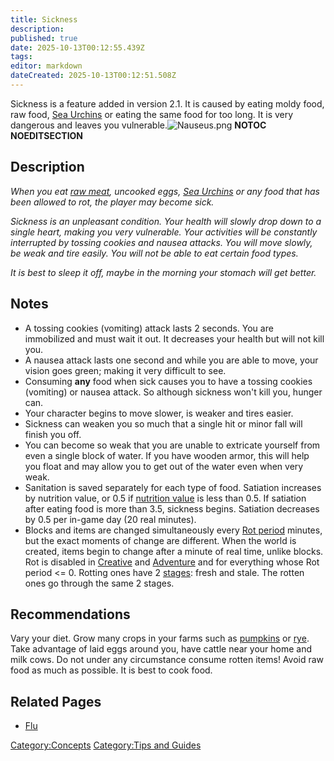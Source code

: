 ```yaml
---
title: Sickness
description: 
published: true
date: 2025-10-13T00:12:55.439Z
tags: 
editor: markdown
dateCreated: 2025-10-13T00:12:51.508Z
---
```


Sickness is a feature added in version 2.1. It is caused by eating moldy
food, raw food, [Sea Urchins](Sea_Urchins "wikilink") or eating the same
food for too long. It is very dangerous and leaves you
vulnerable.![Nauseus.png](Nauseus.png "Nauseus.png") __NOTOC__
__NOEDITSECTION__

## Description

*When you eat [raw meat](Recipaedia/Food/Raw_Meat.md "wikilink"), uncooked eggs, [Sea
Urchins](Sea_Urchins "wikilink") or any food that has been allowed to
rot, the player may become sick.*

*Sickness is an unpleasant condition. Your health will slowly drop down
to a single heart, making you very vulnerable. Your activities will be
constantly interrupted by tossing cookies and nausea attacks. You will
move slowly, be weak and tire easily. You will not be able to eat
certain food types.*

*It is best to sleep it off, maybe in the morning your stomach will get
better.*

## Notes

  - A tossing cookies (vomiting) attack lasts 2 seconds. You are
    immobilized and must wait it out. It decreases your health but will
    not kill you.
  - A nausea attack lasts one second and while you are able to move,
    your vision goes green; making it very difficult to see.
  - Consuming **any** food when sick causes you to have a tossing
    cookies (vomiting) or nausea attack. So although sickness won't kill
    you, hunger can.
  - Your character begins to move slower, is weaker and tires easier.
  - Sickness can weaken you so much that a single hit or minor fall will
    finish you off.
  - You can become so weak that you are unable to extricate yourself
    from even a single block of water. If you have wooden armor, this
    will help you float and may allow you to get out of the water even
    when very weak.
  - Sanitation is saved separately for each type of food. Satiation
    increases by nutrition value, or 0.5 if [nutrition
    value](Top_5_Things_to_Have_at_All_Times "wikilink") is less than
    0.5. If satiation after eating food is more than 3.5, sickness
    begins. Satiation decreases by 0.5 per in-game day (20 real
    minutes).
  - Blocks and items are changed simultaneously every [Rot
    period](Top_5_Things_to_Have_at_All_Times "wikilink") minutes, but
    the exact moments of change are different. When the world is
    created, items begin to change after a minute of real time, unlike
    blocks. Rot is disabled in [Creative](Creative_Gamemode "wikilink")
    and [Adventure](Adventure_Gamemode "wikilink") and for everything
    whose Rot period \<= 0. Rotting ones have 2
    [stages](Hacking_The_Project_File#Obtaining_items_and_blocks_that_are_missing_in_the_creative_inventory "wikilink"):
    fresh and stale. The rotten ones go through the same 2 stages.

## Recommendations

Vary your diet. Grow many crops in your farms such as
[pumpkins](Recipaedia/Plants/Pumpkin.md "wikilink") or [rye](Recipaedia/Plants/Rye.md "wikilink"). Take advantage
of laid eggs around you, have cattle near your home and milk cows. Do
not under any circumstance consume rotten items\! Avoid raw food as much
as possible. It is best to cook food.

## Related Pages

  - [Flu](Flu "wikilink")

[Category:Concepts](Category:Concepts "wikilink") [Category:Tips and
Guides](Category:Tips_and_Guides "wikilink")